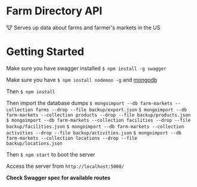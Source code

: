 # Farm Directory API

🐮 Serves up data about farms and farmer's markets in the US

# Getting Started

Make sure you have swagger installed `$ npm install -g swagger`

Make sure you have `$ npm install nodemon -g` and [mongodb](https://www.mongodb.com/collateral/mongodb-3-2-whats-new?jmp=search&utm_source=google&utm_campaign={campaign}&utm_keyword=download%20mongo&utm_device=c&utm_network=g&utm_medium=cpc&utm_creative=112603790683&utm_matchtype=e&gclid=CPa3oJKmt88CFURahgod1FkLlA)

Then `$ npm install`

Then import the database dumps
`$ mongoimport --db farm-markets --collection farms --drop --file backup/export.json`
`$ mongoimport --db farm-markets --collection products --drop --file backup/products.json`
`$ mongoimport --db farm-markets --collection facilities --drop --file backup/facilities.json`
`$ mongoimport --db farm-markets --collection activities --drop --file backup/activities.json`
`$ mongoimport --db farm-markets --collection locations --drop --file backup/locations.json`

Then `$ npm start` to boot the server

Access the server from `http://localhost:5000/`

__Check Swagger spec for available routes__
